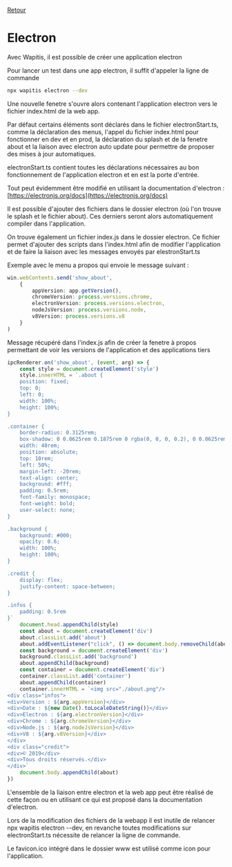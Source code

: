 [Retour](../../index.md)

# Electron

Avec Wapitis, il est possible de créer une application electron

Pour lancer un test dans une app electron, il suffit d'appeler la ligne de commande

```bash
npx wapitis electron --dev
```

Une nouvelle fenetre s'ouvre alors contenant l'application electron vers le fichier index.html de la web app.

Par défaut certains éléments sont déclarés dans le fichier electronStart.ts, comme la déclaration des menus, l'appel du fichier index.html pour fonctionner en dev et en prod, la déclaration du splash et de la fenetre about et la liaison avec electron auto update pour permettre de proposer des mises à jour automatiques.

electronStart.ts contient toutes les déclarations nécessaires au bon fonctionnement de l'application electron et en est la porte d'entrée.

Tout peut évidemment être modifié en utilisant la documentation d'electron : [https://electronjs.org/docs](https://electronjs.org/docs)

Il est possible d'ajouter des fichiers dans le dossier electron (où l'on trouve le splash et le fichier about). Ces derniers seront alors automatiquement compiler dans l'application.

On trouve également un fichier index.js dans le dossier electron. Ce fichier permet d'ajouter des scripts dans l'index.html afin de modifier l'application et de faire la liaison avec les messages envoyés par elestronStart.ts

Exemple avec le menu a propos qui envoie le message suivant :

```typescript
win.webContents.send('show_about',
    {
        appVersion: app.getVersion(),
        chromeVersion: process.versions.chrome,
        electronVersion: process.versions.electron,
        nodeJsVersion: process.versions.node,
        v8Version: process.versions.v8
    }
)
```

Message récupéré dans l'index.js afin de créer la fenetre à propos permettant de voir les versions de l'application et des applications tiers
```javascript
ipcRenderer.on('show_about', (event, arg) => {
    const style = document.createElement('style')
    style.innerHTML = `.about {
    position: fixed;
    top: 0;
    left: 0;
    width: 100%;
    height: 100%;
}

.container {
    border-radius: 0.3125rem;
    box-shadow: 0 0.0625rem 0.1875rem 0 rgba(0, 0, 0, 0.2), 0 0.0625rem 0.0625rem 0 rgba(0, 0, 0, 0.14), 0 0.125rem 0.0625rem -0.0625rem rgba(0, 0, 0, 0.12);
    width: 40rem;
    position: absolute;
    top: 10rem;
    left: 50%;
    margin-left: -20rem;
    text-align: center;
    background: #fff;
    padding: 0.5rem;
    font-family: monospace;
    font-weight: bold;
    user-select: none;
}

.background {
    background: #000;
    opacity: 0.6;
    width: 100%;
    height: 100%;
}

.credit {
    display: flex;
    justify-content: space-between;
}

.infos {
    padding: 0.5rem
}`
    document.head.appendChild(style)
    const about = document.createElement('div')
    about.classList.add('about')
    about.addEventListener("click", () => document.body.removeChild(about))
    const background = document.createElement('div')
    background.classList.add('background')
    about.appendChild(background)
    const container = document.createElement('div')
    container.classList.add('container')
    about.appendChild(container)
    container.innerHTML = `<img src="./about.png"/>
<div class="infos">
<div>Version : ${arg.appVersion}</div>
<div>Date : ${new Date().toLocaleDateString()}</div>
<div>Electron : ${arg.electronVersion}</div>
<div>Chrome : ${arg.chromeVersion}</div>
<div>Node.js : ${arg.nodeJsVersion}</div>
<div>V8 : ${arg.v8Version}</div>
</div>
<div class="credit">
<div>© 2019</div>
<div>Tous droits réservés.</div>
</div>`
    document.body.appendChild(about)
})
```

L'ensemble de la liaison entre electron et la web app peut être réalisé de cette façon ou en utilisant ce qui est proposé dans la documentation d'electron.

Lors de la modification des fichiers de la webapp il est inutile de relancer npx wapitis electron --dev, en revanche toutes modifications sur electronStart.ts nécessite de relancer la ligne de commande.

Le favicon.ico intégré dans le dossier www est utilisé comme icon pour l'application.